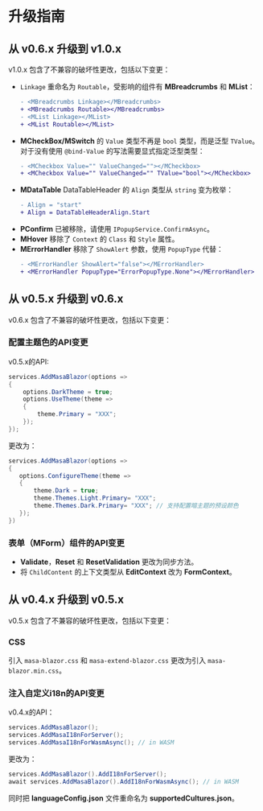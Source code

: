 # 升级指南

## 从 v0.6.x 升级到 v1.0.x

v1.0.x 包含了不兼容的破坏性更改，包括以下变更：

- `Linkage` 重命名为 `Routable`，受影响的组件有 **MBreadcrumbs** 和 **MList**：
  ```diff
  - <MBreadcrumbs Linkage></MBreadcrumbs>
  + <MBreadcrumbs Routable></MBreadcrumbs>
  - <MList Linkage></MList>
  + <MList Routable></MList>
  ```
- **MCheckBox/MSwitch** 的 `Value` 类型不再是 `bool` 类型，而是泛型 `TValue`。对于没有使用 `@bind-Value` 的写法需要显式指定泛型类型：
  ```diff
  - <MCheckbox Value="" ValueChanged=""></MCheckbox>
  + <MCheckbox Value="" ValueChanged="" TValue="bool"></MCheckbox>
  ```
- **MDataTable** DataTableHeader 的 `Align` 类型从 `string` 变为枚举：
  ```diff
  - Align = "start"
  + Align = DataTableHeaderAlign.Start
  ```
- **PConfirm** 已被移除，请使用 `IPopupService.ConfirmAsync`。
- **MHover** 移除了 `Context` 的 `Class` 和 `Style` 属性。
- **MErrorHandler** 移除了 `ShowAlert` 参数，使用 `PopupType` 代替：
  ```diff
  - <MErrorHandler ShowAlert="false"></MErrorHandler>
  + <MErrorHandler PopupType="ErrorPopupType.None"></MErrorHandler>
  ```

## 从 v0.5.x 升级到 v0.6.x

v0.6.x 包含了不兼容的破坏性更改，包括以下变更：

### 配置主题色的API变更

v0.5.x的API:

```csharp
services.AddMasaBlazor(options =>
{
    options.DarkTheme = true;
    options.UseTheme(theme =>
    {
        theme.Primary = "XXX";
    });
});
```

更改为：

```csharp
services.AddMasaBlazor(options =>
{
   options.ConfigureTheme(theme =>
   {
       theme.Dark = true;
       theme.Themes.Light.Primary= "XXX";
       theme.Themes.Dark.Primary= "XXX"; // 支持配置暗主题的预设颜色
   });
})
```

### 表单（MForm）组件的API变更

- **Validate**，**Reset** 和 **ResetValidation** 更改为同步方法。
- 将 `ChildContent` 的上下文类型从 **EditContext** 改为 **FormContext**。

## 从 v0.4.x 升级到 v0.5.x

v0.5.x 包含了不兼容的破坏性更改，包括以下变更：

### CSS

引入 `masa-blazor.css` 和 `masa-extend-blazor.css` 更改为引入 `masa-blazor.min.css`。

### 注入自定义i18n的API变更

v0.4.x的API：

```csharp
services.AddMasaBlazor();
services.AddMasaI18nForServer();
services.AddMasaI18nForWasmAsync(); // in WASM
```


更改为：

```csharp
services.AddMasaBlazor().AddI18nForServer();
await services.AddMasaBlazor().AddI18nForWasmAsync(); // in WASM
```

同时把 **languageConfig.json** 文件重命名为 **supportedCultures.json**。
